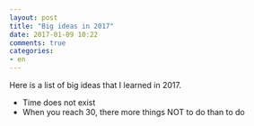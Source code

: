 ```yaml
---
layout: post
title: "Big ideas in 2017"
date: 2017-01-09 10:22
comments: true
categories:
- en
---
```


Here is a list of big ideas that I learned in 2017.

* Time does not exist
* When you reach 30, there more things NOT to do than to do
